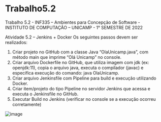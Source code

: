 # Trabalho5.2
Trabalho 5.2 - INF335 – Ambientes para Concepção de Software - INSTITUTO DE COMPUTAÇÃO – UNICAMP - 1° SEMESTRE DE 2022

Atividade 5.2 – Jenkins + Docker
Os seguintes passos devem ser realizados:
1. Criar projeto no GitHub com a classe Java “OlaUnicamp.java”, com método main
que imprime “Olá Unicamp” no console.
2. Criar arquivo Dockerfile no GitHub, que utiliza imagem com jdk (ex: 
openjdk:11), copia o arquivo java, executa o compilador (javac) e especifica
execução do comando: java OlaUnicamp.
3. Criar arquivo Jenkinsfile com Pipeline para build e execução utilizando Docker.
4. Criar item/projeto do tipo Pipeline no servidor Jenkins que acessa e executa o 
Jenkinsfile no GitHub.
5. Executar Build no Jenkins (verificar no console se a execução ocorreu 
corretamente)

![image](https://user-images.githubusercontent.com/40874072/167696312-7daee2a0-561d-49db-b4cc-5a64b285208c.png)
